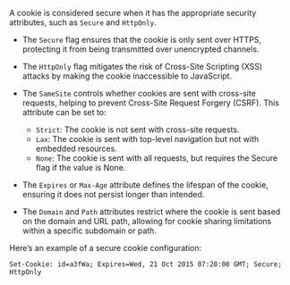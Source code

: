 A cookie is considered secure when it has the appropriate security attributes, such as `Secure` and `HttpOnly`. 

- The `Secure` flag ensures that the cookie is only sent over HTTPS, protecting it from being transmitted over unencrypted channels.
- The `HttpOnly` flag mitigates the risk of Cross-Site Scripting (XSS) attacks by making the cookie inaccessible to JavaScript.
- The `SameSite` controls whether cookies are sent with cross-site requests, helping to prevent Cross-Site Request Forgery (CSRF). This attribute can be set to:

  - `Strict`: The cookie is not sent with cross-site requests.
  - `Lax`: The cookie is sent with top-level navigation but not with embedded resources.
  - `None`: The cookie is sent with all requests, but requires the Secure flag if the value is None.
  
- The `Expires` or `Max-Age` attribute defines the lifespan of the cookie, ensuring it does not persist longer than intended.
- The `Domain` and `Path` attributes restrict where the cookie is sent based on the domain and URL path, allowing for cookie sharing limitations within a specific subdomain or path.

Here’s an example of a secure cookie configuration:

```http request
Set-Cookie: id=a3fWa; Expires=Wed, 21 Oct 2015 07:28:00 GMT; Secure; HttpOnly
```